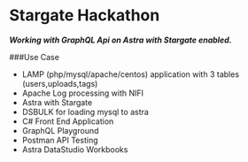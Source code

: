 # Stargate Hackathon 
<b><i>Working with GraphQL Api on Astra with Stargate enabled.</i></b>

###Use Case
- LAMP (php/mysql/apache/centos) application with 3 tables (users,uploads,tags)
- Apache Log processing with NIFI
- Astra with Stargate
- DSBULK for loading mysql to astra
- C# Front End Application
- GraphQL Playground
- Postman API Testing
- Astra DataStudio Workbooks

